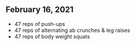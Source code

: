 ## February 16, 2021

- 47 reps of push-ups
- 47 reps of alternating ab crunches & leg raises
- 47 reps of body weight squats
